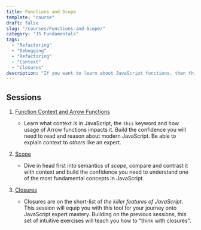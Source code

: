 ```yaml
---
title: Functions and Scope
template: "course"
draft: false
slug: "/courses/Functions-and-Scope/"
category: "JS Fundamentals"
tags:
  - "Refactoring"
  - "Debugging"
  - "Refactoring"
  - "Context"
  - "Closures"
description: "If you want to learn about JavaScript functions, then this is the course for you. Did you know that everything is a function? No? How about binding functions to Objects? Closures? Learn the digestible rules of arrow functions and when to use them best. What the heck is a this anyway? Become familiar with scope and context in JavaScript and use them to your advantage. By the end of this course, you will become familiar with all of these topics and more."
---
```


## Sessions

1.  [Function Context and Arrow Functions](context-&-arrows)

    -   Learn what context _is_ in JavaScript, the `this` keyword and how usage
        of Arrow functions impacts it. Build the confidence you will need to
        read and reason about modern JavaScript. Be able to explain context to
        _others_ like an expert.

2.  [Scope](scope)

    -   Dive in head first into semantics of _scope_, compare and contrast it
        with context and build the confidence you need to understand one of the
        most fundamental concepts in JavaScript.

3.  [Closures](closures)

    -   Closures are on the short-list of _the killer features of JavaScript_.
        This session will equip you with this tool for your journey onto
        JavaScript expert mastery. Building on the previous sessions, this set
        of intuitive exercises will teach you how to "think with closures".